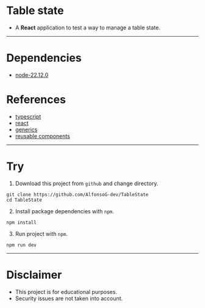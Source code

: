 # Table state
- A **React** application to test a way to manage a table state.

---

# Dependencies
- [node-22.12.0](https://nodejs.org/en)

# References
- [typescript](https://devdocs.io/typescript/)
- [react](https://react.dev/reference/react)
- [generics](https://www.freecodecamp.org/news/typescript-generics-with-functional-react-components/)
- [reusable components](https://www.youtube.com/watch?v=O02GFZrZg3E&list=WL&index=2)

---

# Try
1. Download this project from `github` and change directory.
```shell
git clone https://github.com/AlfonsoG-dev/TableState
cd TableState
```
2. Install package dependencies with `npm`.
```
npm install
```
3. Run project with `npm`.
```
npm run dev
```

---

# Disclaimer
- This project is for educational purposes.
- Security issues are not taken into account.
